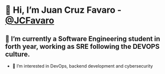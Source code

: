 # 👋 Hi, I’m Juan Cruz Favaro - [@JCFavaro](https://github.com/JCFavaro)

## 🌱 I’m currently a Software Engineering student in forth year, working as SRE following the DEVOPS culture.

- 👀 I’m interested in DevOps, backend development and cybersecurity
<!--- :telescope: I’m looking for my first work experience!
- 📫 How to reach me: **[send me a message in Linkedin](https://www.linkedin.com/in/juancruzfavaro/)** or send me an email! **juaanfavaro@gmail.com**-->
